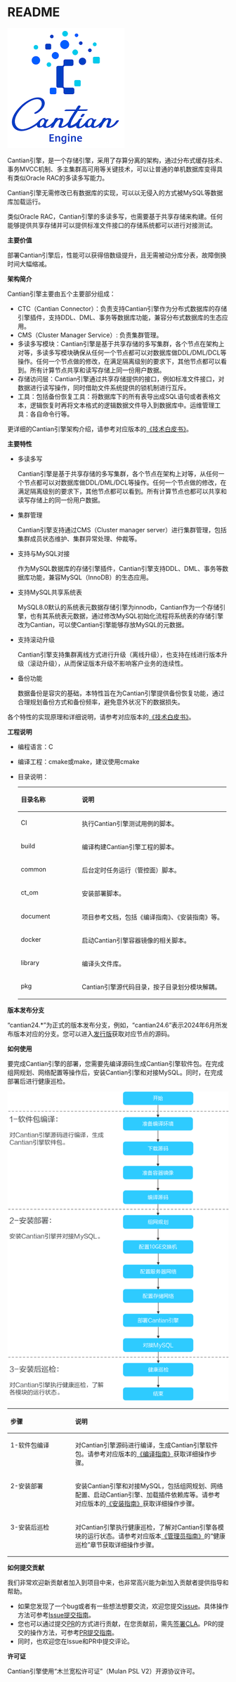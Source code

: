 # README<a name="ZH-CN_TOPIC_0000001963217182"></a>

![](documents/24.06/figures/zh-cn_image_0000001999699041.png)

Cantian引擎，是一个存储引擎，采用了存算分离的架构，通过分布式缓存技术、事务MVCC机制、多主集群高可用等关键技术，可以让普通的单机数据库变得具有类似Oracle RAC的多读多写能力。

Cantian引擎无需修改已有数据库的实现，可以以无侵入的方式被MySQL等数据库加载运行。

类似Oracle RAC，Cantian引擎的多读多写，也需要基于共享存储来构建。任何能够提供共享存储并可以提供标准文件接口的存储系统都可以进行对接测试。

**主要价值<a name="section95698263517"></a>**

部署Cantian引擎后，性能可以获得倍数级提升，且无需被动分库分表，故障倒换时间大幅缩减。

**架构简介<a name="section11823171812167"></a>**

Cantian引擎主要由五个主要部分组成：

-   CTC（Cantian Connector）：负责支持Cantian引擎作为分布式数据库的存储引擎插件，支持DDL、DML、事务等数据库功能，兼容分布式数据库的生态应用。
-   CMS（Cluster Manager Service）: 负责集群管理。
-   多读多写模块：Cantian引擎是基于共享存储的多写集群，各个节点在架构上对等，多读多写模块确保从任何一个节点都可以对数据库做DDL/DML/DCL等操作。任何一个节点做的修改，在满足隔离级别的要求下，其他节点都可以看到。所有计算节点共享和读写存储上同一份用户数据。
-   存储访问层：Cantian引擎通过共享存储提供的接口，例如标准文件接口，对数据进行读写操作，同时借助文件系统提供的锁机制进行互斥。
-   工具：包括备份恢复工具：将数据库下的所有表导出成SQL语句或者表格文本，逻辑恢复时再将文本格式的逻辑数据文件导入到数据库中。运维管理工具：各自命令行等。

更详细的Cantian引擎架构介绍，请参考对应版本的[《技术白皮书》](https://gitee.com/openeuler/cantian/tree/master/documents)。

**主要特性<a name="section186081955174817"></a>**

-   多读多写

    Cantian引擎是基于共享存储的多写集群，各个节点在架构上对等，从任何一个节点都可以对数据库做DDL/DML/DCL等操作。任何一个节点做的修改，在满足隔离级别的要求下，其他节点都可以看到。所有计算节点也都可以共享和读写存储上的同一份用户数据。

-   集群管理

    Cantian引擎支持通过CMS（Cluster manager server）进行集群管理，包括集群成员状态维护、集群异常处理、仲裁等。

-   支持与MySQL对接

    作为MySQL数据库的存储引擎插件，Cantian引擎支持DDL、DML、事务等数据库功能，兼容MySQL（InnoDB）的生态应用。

-   支持MySQL共享系统表

    MySQL8.0默认的系统表元数据存储引擎为innodb，Cantian作为一个存储引擎，也有其系统表元数据，通过修改MySQL初始化流程将系统表的存储引擎改为Cantian，可以使Cantian引擎能够存放MySQL的元数据。

-   支持滚动升级

    Cantian引擎支持集群离线方式进行升级（离线升级），也支持在线进行版本升级（滚动升级），从而保证版本升级不影响客户业务的连续性。

-   备份功能

    数据备份是容灾的基础，本特性旨在为Cantian引擎提供备份恢复功能，通过合理规划备份方式和备份频率，避免意外状况下的数据损失。

各个特性的实现原理和详细说明，请参考对应版本的[《技术白皮书》](https://gitee.com/openeuler/cantian/tree/master/documents)。

**工程说明<a name="section1990572616234"></a>**

-   编程语言：C
-   编译工程：cmake或make，建议使用cmake
-   目录说明：

    <a name="zh-cn_topic_0000001570546425_table12447637174618"></a>
    <table><thead align="left"><tr id="zh-cn_topic_0000001570546425_row12448437114615"><th class="cellrowborder" valign="top" width="29.25%" id="mcps1.1.3.1.1"><p id="zh-cn_topic_0000001570546425_p6163124154816"><a name="zh-cn_topic_0000001570546425_p6163124154816"></a><a name="zh-cn_topic_0000001570546425_p6163124154816"></a>目录名称</p>
    </th>
    <th class="cellrowborder" valign="top" width="70.75%" id="mcps1.1.3.1.2"><p id="zh-cn_topic_0000001570546425_p715135711588"><a name="zh-cn_topic_0000001570546425_p715135711588"></a><a name="zh-cn_topic_0000001570546425_p715135711588"></a>说明</p>
    </th>
    </tr>
    </thead>
    <tbody><tr id="zh-cn_topic_0000001570546425_row10766533194814"><td class="cellrowborder" valign="top" width="29.25%" headers="mcps1.1.3.1.1 "><p id="zh-cn_topic_0000001570546425_p14190154554814"><a name="zh-cn_topic_0000001570546425_p14190154554814"></a><a name="zh-cn_topic_0000001570546425_p14190154554814"></a>CI</p>
    </td>
    <td class="cellrowborder" valign="top" width="70.75%" headers="mcps1.1.3.1.2 "><p id="p92301231105011"><a name="p92301231105011"></a><a name="p92301231105011"></a>执行Cantian引擎测试用例的脚本。</p>
    </td>
    </tr>
    <tr id="zh-cn_topic_0000001570546425_row444883724619"><td class="cellrowborder" valign="top" width="29.25%" headers="mcps1.1.3.1.1 "><p id="zh-cn_topic_0000001570546425_p91902451481"><a name="zh-cn_topic_0000001570546425_p91902451481"></a><a name="zh-cn_topic_0000001570546425_p91902451481"></a>build</p>
    </td>
    <td class="cellrowborder" valign="top" width="70.75%" headers="mcps1.1.3.1.2 "><p id="p1065863514507"><a name="p1065863514507"></a><a name="p1065863514507"></a>编译构建Cantian引擎工程的脚本。</p>
    </td>
    </tr>
    <tr id="zh-cn_topic_0000001570546425_row1444983711469"><td class="cellrowborder" valign="top" width="29.25%" headers="mcps1.1.3.1.1 "><p id="zh-cn_topic_0000001570546425_p0190845144811"><a name="zh-cn_topic_0000001570546425_p0190845144811"></a><a name="zh-cn_topic_0000001570546425_p0190845144811"></a>common</p>
    </td>
    <td class="cellrowborder" valign="top" width="70.75%" headers="mcps1.1.3.1.2 "><p id="zh-cn_topic_0000001570546425_p16190144594812"><a name="zh-cn_topic_0000001570546425_p16190144594812"></a><a name="zh-cn_topic_0000001570546425_p16190144594812"></a>后台定时任务运行（管控面）脚本。</p>
    </td>
    </tr>
    <tr id="zh-cn_topic_0000001570546425_row8449143713463"><td class="cellrowborder" valign="top" width="29.25%" headers="mcps1.1.3.1.1 "><p id="zh-cn_topic_0000001570546425_p1819144514815"><a name="zh-cn_topic_0000001570546425_p1819144514815"></a><a name="zh-cn_topic_0000001570546425_p1819144514815"></a>ct_om</p>
    </td>
    <td class="cellrowborder" valign="top" width="70.75%" headers="mcps1.1.3.1.2 "><p id="zh-cn_topic_0000001570546425_p1819114514812"><a name="zh-cn_topic_0000001570546425_p1819114514812"></a><a name="zh-cn_topic_0000001570546425_p1819114514812"></a>安装部署脚本。</p>
    </td>
    </tr>
    <tr id="row334613520509"><td class="cellrowborder" valign="top" width="29.25%" headers="mcps1.1.3.1.1 "><p id="p534625225014"><a name="p534625225014"></a><a name="p534625225014"></a>document</p>
    </td>
    <td class="cellrowborder" valign="top" width="70.75%" headers="mcps1.1.3.1.2 "><p id="p123469527502"><a name="p123469527502"></a><a name="p123469527502"></a>项目参考文档，包括《编译指南》、《安装指南》等。</p>
    </td>
    </tr>
    <tr id="row2034725295016"><td class="cellrowborder" valign="top" width="29.25%" headers="mcps1.1.3.1.1 "><p id="p23471252135015"><a name="p23471252135015"></a><a name="p23471252135015"></a>docker</p>
    </td>
    <td class="cellrowborder" valign="top" width="70.75%" headers="mcps1.1.3.1.2 "><p id="p73472523502"><a name="p73472523502"></a><a name="p73472523502"></a>启动Cantian引擎容器镜像的相关脚本。</p>
    </td>
    </tr>
    <tr id="row7347155285012"><td class="cellrowborder" valign="top" width="29.25%" headers="mcps1.1.3.1.1 "><p id="p4347352145018"><a name="p4347352145018"></a><a name="p4347352145018"></a>library</p>
    </td>
    <td class="cellrowborder" valign="top" width="70.75%" headers="mcps1.1.3.1.2 "><p id="p1034725205012"><a name="p1034725205012"></a><a name="p1034725205012"></a>编译头文件库。</p>
    </td>
    </tr>
    <tr id="row1534718520507"><td class="cellrowborder" valign="top" width="29.25%" headers="mcps1.1.3.1.1 "><p id="p7347105216502"><a name="p7347105216502"></a><a name="p7347105216502"></a>pkg</p>
    </td>
    <td class="cellrowborder" valign="top" width="70.75%" headers="mcps1.1.3.1.2 "><p id="p93471452125013"><a name="p93471452125013"></a><a name="p93471452125013"></a>Cantian引擎源代码目录，按子目录划分模块解耦。</p>
    </td>
    </tr>
    </tbody>
    </table>

**版本发布分支<a name="section143991551144518"></a>**

“cantian24.\*”为正式的版本发布分支，例如，“cantian24.6”表示2024年6月所发布版本对应的分支。您可以进入[发行版](https://gitee.com/openeuler/cantian/releases)获取对应节点的源码。

**如何使用<a name="section557582771513"></a>**

要完成Cantian引擎的部署，您需要先编译源码生成Cantian引擎软件包。在完成组网规划、网络配置等操作后，安装Cantian引擎和对接MySQL。同时，在完成部署后进行健康巡检。

![](documents/24.06/figures/240117144514553.png)

<a name="table125761327131511"></a>
<table><thead align="left"><tr id="row65767273154"><th class="cellrowborder" valign="top" width="29.25%" id="mcps1.1.3.1.1"><p id="p1820118256205"><a name="p1820118256205"></a><a name="p1820118256205"></a>步骤</p>
</th>
<th class="cellrowborder" valign="top" width="70.75%" id="mcps1.1.3.1.2"><p id="p105767277151"><a name="p105767277151"></a><a name="p105767277151"></a>说明</p>
</th>
</tr>
</thead>
<tbody><tr id="row105761227191514"><td class="cellrowborder" valign="top" width="29.25%" headers="mcps1.1.3.1.1 "><p id="p8961441172011"><a name="p8961441172011"></a><a name="p8961441172011"></a>1-软件包编译</p>
</td>
<td class="cellrowborder" valign="top" width="70.75%" headers="mcps1.1.3.1.2 "><p id="p1557612715153"><a name="p1557612715153"></a><a name="p1557612715153"></a><span id="text595572692618"><a name="text595572692618"></a><a name="text595572692618"></a>对<span id="text01851227102611"><a name="text01851227102611"></a><a name="text01851227102611"></a>Cantian引擎</span></span>源码进行编译，生成<span id="text1751493872612"><a name="text1751493872612"></a><a name="text1751493872612"></a>Cantian引擎</span>软件包。请参考对应版本的<a href="https://gitee.com/openeuler/cantian/tree/master/documents" target="_blank" rel="noopener noreferrer">《编译指南》</a>获取详细操作步骤。</p>
</td>
</tr>
<tr id="row357611276152"><td class="cellrowborder" valign="top" width="29.25%" headers="mcps1.1.3.1.1 "><p id="p1795141182013"><a name="p1795141182013"></a><a name="p1795141182013"></a>2-安装部署</p>
</td>
<td class="cellrowborder" valign="top" width="70.75%" headers="mcps1.1.3.1.2 "><p id="p35761273153"><a name="p35761273153"></a><a name="p35761273153"></a>安装<span id="text55951228103410"><a name="text55951228103410"></a><a name="text55951228103410"></a><span id="text11595192823419"><a name="text11595192823419"></a><a name="text11595192823419"></a>Cantian引擎</span></span>和对接MySQL，包括组网规划、网络配置、启动<span id="text1376892863911"><a name="text1376892863911"></a><a name="text1376892863911"></a>Cantian引擎</span>、加载插件依赖库等。请参考对应版本的<a href="https://gitee.com/openeuler/cantian/tree/master/documents" target="_blank" rel="noopener noreferrer">《安装指南》</a>获取详细操作步骤。</p>
</td>
</tr>
<tr id="row1757662715156"><td class="cellrowborder" valign="top" width="29.25%" headers="mcps1.1.3.1.1 "><p id="p795841172016"><a name="p795841172016"></a><a name="p795841172016"></a>3-安装后巡检</p>
</td>
<td class="cellrowborder" valign="top" width="70.75%" headers="mcps1.1.3.1.2 "><p id="p19576122713159"><a name="p19576122713159"></a><a name="p19576122713159"></a><span id="zh-cn_topic_0000001788626252_text536719475317"><a name="zh-cn_topic_0000001788626252_text536719475317"></a><a name="zh-cn_topic_0000001788626252_text536719475317"></a><span id="text158171389551"><a name="text158171389551"></a><a name="text158171389551"></a>对<span id="text681710817550"><a name="text681710817550"></a><a name="text681710817550"></a>Cantian引擎</span></span></span>执行健康巡检，了解<span id="text551911910552"><a name="text551911910552"></a><a name="text551911910552"></a>对<span id="text18519719165519"><a name="text18519719165519"></a><a name="text18519719165519"></a>Cantian引擎</span></span>各模块的运行状态。请参考对应版本<a href="https://gitee.com/openeuler/cantian/tree/master/documents" target="_blank" rel="noopener noreferrer">《管理员指南》</a>的“健康巡检”章节获取详细操作步骤。</p>
</td>
</tr>
</tbody>
</table>

**如何提交贡献<a name="section99213112171"></a>**

我们非常欢迎新贡献者加入到项目中来，也非常高兴能为新加入贡献者提供指导和帮助。

-   如果您发现了一个bug或者有一些想法想要交流，欢迎您提交[issue](https://gitee.com/openeuler/cantian/issues)。具体操作方法可参考[Issue提交指南](https://gitee.com/openeuler/community/blob/master/zh/contributors/issue-submit.md)。
-   您也可以通过提交[PR](https://gitee.com/openeuler/cantian/pulls)的方式进行贡献，在您贡献前，需先[签署CLA](https://clasign.osinfra.cn/sign/gitee_openeuler-1611298811283968340)。PR的提交的操作方法，可参考[PR提交指南](https://gitee.com/openeuler/community/blob/master/zh/contributors/pull-request.md)。
-   同时，也欢迎您在Issue和PR中提交评论。

**许可证<a name="section1668615316467"></a>**

Cantian引擎使用“木兰宽松许可证”（Mulan PSL V2）开源协议许可。

